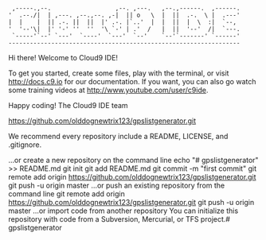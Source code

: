 
     ,-----.,--.                  ,--. ,---.   ,--.,------.  ,------.
    '  .--./|  | ,---. ,--.,--. ,-|  || o   \  |  ||  .-.  \ |  .---'
    |  |    |  || .-. ||  ||  |' .-. |`..'  |  |  ||  |  \  :|  `--, 
    '  '--'\|  |' '-' ''  ''  '\ `-' | .'  /   |  ||  '--'  /|  `---.
     `-----'`--' `---'  `----'  `---'  `--'    `--'`-------' `------'
    ----------------------------------------------------------------- 


Hi there! Welcome to Cloud9 IDE!

To get you started, create some files, play with the terminal,
or visit http://docs.c9.io for our documentation.
If you want, you can also go watch some training videos at
http://www.youtube.com/user/c9ide.

Happy coding!
The Cloud9 IDE team


https://github.com/olddognewtrix123/gpslistgenerator.git


We recommend every repository include a README, LICENSE, and .gitignore.

…or create a new repository on the command line
echo "# gpslistgenerator" >> README.md
git init
git add README.md
git commit -m "first commit"
git remote add origin https://github.com/olddognewtrix123/gpslistgenerator.git
git push -u origin master
…or push an existing repository from the command line
git remote add origin https://github.com/olddognewtrix123/gpslistgenerator.git
git push -u origin master
…or import code from another repository
You can initialize this repository with code from a Subversion, Mercurial, or TFS project.# gpslistgenerator
